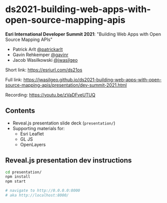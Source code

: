 # ds2021-building-web-apps-with-open-source-mapping-apis

**Esri International Developer Summit 2021**: "Building Web Apps with Open Source Mapping APIs"

- Patrick Arlt [@patrickarlt](https://github.com/patrickarlt)
- Gavin Rehkemper [@gavinr](https://github.com/gavinr)
- Jacob Wasilkowski [@jwasilgeo](https://github.com/gavinr)

Short link: <https://esriurl.com/ds21os>

Full link: <https://jwasilgeo.github.io/ds2021-building-web-apps-with-open-source-mapping-apis/presentation/dev-summit-2021.html>

Recording: https://youtu.be/zVaDFveUTUQ

## Contents

- Reveal.js presentation slide deck (`presentation/`)
- Supporting materials for:
  - Esri Leaflet
  - GL JS
  - OpenLayers

## Reveal.js presentation dev instructions

```bash
cd presentation/
npm install
npm start

# navigate to http://0.0.0.0:8000
# aka http://localhost:8000/
```
